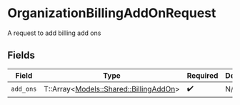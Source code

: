 # OrganizationBillingAddOnRequest

A request to add billing add ons


## Fields

| Field                                                                         | Type                                                                          | Required                                                                      | Description                                                                   |
| ----------------------------------------------------------------------------- | ----------------------------------------------------------------------------- | ----------------------------------------------------------------------------- | ----------------------------------------------------------------------------- |
| `add_ons`                                                                     | T::Array<[Models::Shared::BillingAddOn](../../models/shared/billingaddon.md)> | :heavy_check_mark:                                                            | N/A                                                                           |